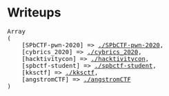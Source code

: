 # Writeups

<pre>
Array
(
    [SPbCTF-pwn-2020] => <a href="./SPbCTF-pwn-2020">./SPbCTF-pwn-2020</a>,
    [cybrics_2020] => <a href="./cybrics_2020">./cybrics_2020</a>,
    [hacktivitycon] => <a href="./hacktivitycon">./hacktivitycon</a>,
    [spbctf-student] => <a href="./spbctf-student">./spbctf-student</a>,
    [kksctf] => <a href="./kksctf">./kksctf</a>,
    [angstromCTF] => <a href="./angstromCTF">./angstromCTF</a>
)
</pre>
